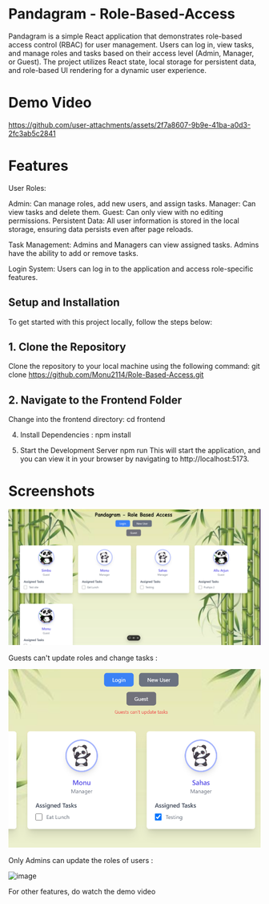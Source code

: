 # Pandagram - Role-Based-Access

Pandagram is a simple React application that demonstrates role-based access control (RBAC) for user management. Users can log in, view tasks, and manage roles and tasks based on their access level (Admin, Manager, or Guest). The project utilizes React state, local storage for persistent data, and role-based UI rendering for a dynamic user experience.

# Demo Video
https://github.com/user-attachments/assets/2f7a8607-9b9e-41ba-a0d3-2fc3ab5c2841

# Features

User Roles:

Admin: Can manage roles, add new users, and assign tasks.
Manager: Can view tasks and delete them.
Guest: Can only view with no editing permissions.
Persistent Data: All user information is stored in the local storage, ensuring data persists even after page reloads.

Task Management: Admins and Managers can view assigned tasks. Admins have the ability to add or remove tasks.

Login System: Users can log in to the application and access role-specific features.

## Setup and Installation

To get started with this project locally, follow the steps below:

## 1. Clone the Repository

Clone the repository to your local machine using the following command:
git clone https://github.com/Monu2114/Role-Based-Access.git

## 2. Navigate to the Frontend Folder
Change into the frontend directory:
cd frontend

4. Install Dependencies :
   npm install

5. Start the Development Server
   npm run
This will start the application, and you can view it in your browser by navigating to http://localhost:5173.

# Screenshots

![alt text](image-2.png)

Guests can't update roles and change tasks :

![alt text](image-1.png)

Only Admins can update the roles of users :

![image](https://github.com/user-attachments/assets/532d3b9c-e644-4797-b4c9-cee52fe93986)

For other features, do watch the demo video




